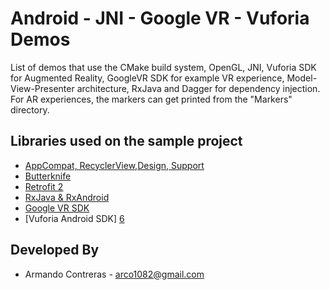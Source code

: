 # Android - JNI - Google VR - Vuforia Demos
List of demos that use the CMake build system, OpenGL, JNI, Vuforia SDK for Augmented Reality, GoogleVR SDK for example VR experience, Model-View-Presenter architecture, RxJava and Dagger for dependency injection.  For AR experiences, the markers can get printed from the "Markers" directory.

Libraries used on the sample project
------------------------------------
* [AppCompat, RecyclerView,Design, Support][4]
* [Butterknife][3]
* [Retrofit 2][2]
* [RxJava & RxAndroid][1]
* [Google VR SDK][5]
* [Vuforia Android SDK] [6]

[1]: https://github.com/ReactiveX/RxAndroid
[2]: http://square.github.io/retrofit/
[3]: http://jakewharton.github.io/butterknife/
[4]: http://developer.android.com/intl/es/tools/support-library/index.html
[5]: https://github.com/googlevr/gvr-android-sdk
[6]: https://developer.vuforia.com/downloads/sdk

Developed By
------------
* Armando Contreras  - <arco1082@gmail.com>
